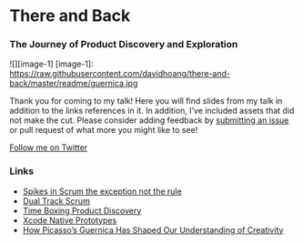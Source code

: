 # There and Back
### The Journey of Product Discovery and Exploration

![][image-1]
[image-1]:	https://raw.githubusercontent.com/davidhoang/there-and-back/master/readme/guernica.jpg

Thank you for coming to my talk! Here you will find slides from my talk in addition to the links references in it. In addition, I’ve included assets that did not make the cut. Please consider adding feedback by [submitting an issue][1] or pull request of what more you might like to see!

[Follow me on Twitter][2]

### Links

- [Spikes in Scrum the exception not the rule][3]
- [Dual Track Scrum][4]
- [Time Boxing Product Discovery][5]
- [Xcode Native Prototypes][6]
- [How Picasso’s Guernica Has Shaped Our Understanding of Creativity][7]

[1]:	https://github.com/davidhoang/there-and-back/issues
[2]:	http://davidhoang.com
[3]:	http://agileatlas.org/articles/item/spikes-in-scrum-the-exception-not-the-rule
[4]:	http://svpg.com/dual-track-scrum/
[5]:	http://svpg.com/time-boxing-product-discovery/
[6]:	http://davidhoang.com/2016/07/05/xcode-prototype-lembas/
[7]:	http://read.hipporeads.com/how-picassos-guernica-has-shaped-our-understanding-of-creativity/

